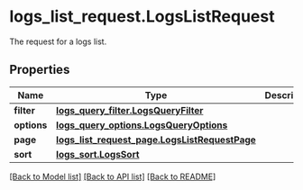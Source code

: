 # logs_list_request.LogsListRequest

The request for a logs list.
## Properties
Name | Type | Description | Notes
------------ | ------------- | ------------- | -------------
**filter** | [**logs_query_filter.LogsQueryFilter**](LogsQueryFilter.md) |  | [optional] 
**options** | [**logs_query_options.LogsQueryOptions**](LogsQueryOptions.md) |  | [optional] 
**page** | [**logs_list_request_page.LogsListRequestPage**](LogsListRequestPage.md) |  | [optional] 
**sort** | [**logs_sort.LogsSort**](LogsSort.md) |  | [optional] 

[[Back to Model list]](README.md#documentation-for-models) [[Back to API list]](README.md#documentation-for-api-endpoints) [[Back to README]](README.md)


